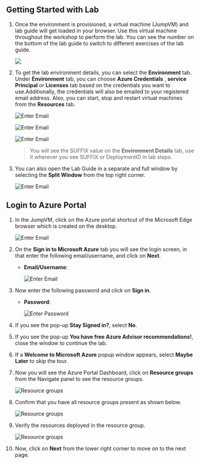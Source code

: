 ## Getting Started with Lab

1. Once the environment is provisioned, a virtual machine (JumpVM) and lab guide will get loaded in your browser. Use this virtual machine throughout the workshop to perform the lab. You can see the number on the bottom of the lab guide to switch to different exercises of the lab guide.

   ![](images/form(1).png)
 
1. To get the lab environment details, you can select the **Environment** tab. Under **Environment** tab, you can choose **Azure Credentials** , **service Principal** or **Licenses** tab based on the credentials you want to use.Additionally, the credentials will also be emailed to your registered email address. Also, you can start, stop and restart virtual machines from the **Resources** tab.

   ![](images/openai(2).png "Enter Email")

   ![](images/OPENAI(3).png "Enter Email")

   ![](images/form(3).png "Enter Email")
 
   > You will see the SUFFIX value on the **Environment Details** tab, use it wherever you see SUFFIX or DeploymentID in lab steps.

1. You can also open the Lab Guide in a separate and full window by selecting the **Split Window** from the top right corner.

   ![](images/split.png "Enter Email")
 
## Login to Azure Portal

1. In the JumpVM, click on the Azure portal shortcut of the Microsoft Edge browser which is created on the desktop.

   ![](images/form(2).png "Enter Email")
   
1. On the **Sign in to Microsoft Azure** tab you will see the login screen, in that enter the following email/username, and click on **Next**. 

   * **Email/Username**: <inject key="AzureAdUserEmail"></inject>
   
      ![](images/signin-uname.png "Enter Email")
     
1. Now enter the following password and click on **Sign in**.
   
   * **Password**: <inject key="AzureAdUserPassword"></inject>
   
      ![](images/signin-pword.png "Enter Password")
     
1. If you see the pop-up **Stay Signed in?**, select **No**.

1. If you see the pop-up **You have free Azure Advisor recommendations!**, close the window to continue the lab.

1. If a **Welcome to Microsoft Azure** popup window appears, select **Maybe Later** to skip the tour.
   
1. Now you will see the Azure Portal Dashboard, click on **Resource groups** from the Navigate panel to see the resource groups.

   ![](images/select-rg.png "Resource groups")
   
1. Confirm that you have all resource groups present as shown below.

   ![](images/rg.png "Resource groups")
   
1. Verify the resources deployed in the resource group.

   ![](images/resources.png "Resource groups")
   
1. Now, click on **Next** from the lower right corner to move on to the next page.
